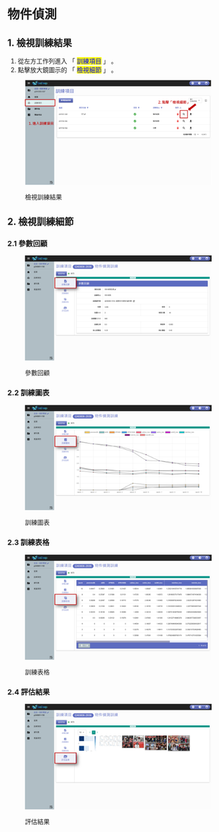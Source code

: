 # 物件偵測

## 1. 檢視訓練結果

1. 從左方工作列進入 「 <mark style="color:blue;">訓練項目</mark> 」 。
2. 點擊放大鏡圖示的 「 <mark style="color:blue;">檢視細節</mark> 」 。

<figure><img src=".gitbook/assets/image (187).png" alt=""><figcaption><p>檢視訓練結果</p></figcaption></figure>

## 2. 檢視訓練細節

### 2.1 參數回顧

<figure><img src=".gitbook/assets/image (24).png" alt=""><figcaption><p>參數回顧</p></figcaption></figure>

### 2.2 訓練圖表

<figure><img src=".gitbook/assets/image (25).png" alt=""><figcaption><p>訓練圖表</p></figcaption></figure>

### 2.3 訓練表格

<figure><img src=".gitbook/assets/image (26).png" alt=""><figcaption><p>訓練表格</p></figcaption></figure>

### 2.4 評估結果

<figure><img src=".gitbook/assets/image (27).png" alt=""><figcaption><p>評估結果</p></figcaption></figure>
